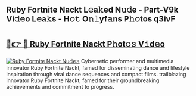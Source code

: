 ## Ruby Fortnite Nackt L𝚎a𝚔ed N𝚞𝚍e - Part-V9k Vi𝚍𝚎o L𝚎a𝚔s - H𝚘𝚝 O𝚗𝚕yf𝚊ns P𝚑𝚘tos q3ivF

# <h2><a href="http://kf51xg.oniu.top/?m=Ruby+Fortnite+Nackt">🔗👉 🔴 Ruby Fortnite Nackt P𝚑ot𝚘𝚜 V𝚒d𝚎o</a></h2>

[![Ruby Fortnite Nackt Nu𝚍e𝚜](https://i.imgur.com/0qMVB7G.gif)](http://kf51xg.oniu.top/?m=Ruby+Fortnite+Nackt)
Cybernetic performer and multimedia innovator Ruby Fortnite Nackt, famed for disseminating dance and lifestyle inspiration through viral dance sequences and compact films. trailblazing innovator Ruby Fortnite Nackt, famed for their groundbreaking achievements and commitment to progress.  
